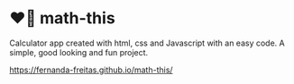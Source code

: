 # ❤️‍🔥 math-this

Calculator app created with html, css and Javascript with an easy code. 
A simple, good looking and fun project.

https://fernanda-freitas.github.io/math-this/
